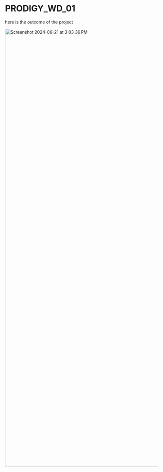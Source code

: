 # PRODIGY_WD_01
here is the outcome of the project

<img width="1437" alt="Screenshot 2024-06-21 at 3 03 36 PM" src="https://github.com/mritula2311/PRODIGY_WD_01/assets/165351372/45105404-aaba-4b8d-9e37-b70e79a53927">
